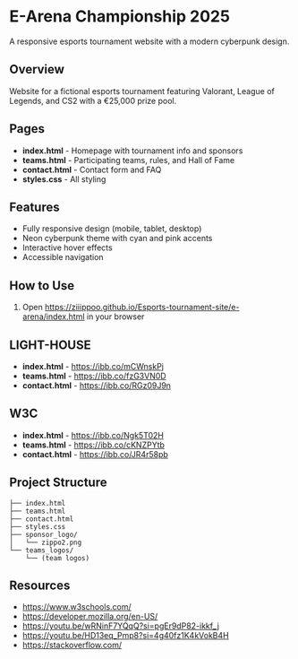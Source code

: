 # E-Arena Championship 2025

A responsive esports tournament website with a modern cyberpunk design.

## Overview

Website for a fictional esports tournament featuring Valorant, League of Legends, and CS2 with a €25,000 prize pool.

## Pages

- **index.html** - Homepage with tournament info and sponsors
- **teams.html** - Participating teams, rules, and Hall of Fame
- **contact.html** - Contact form and FAQ
- **styles.css** - All styling

## Features

- Fully responsive design (mobile, tablet, desktop)
- Neon cyberpunk theme with cyan and pink accents
- Interactive hover effects
- Accessible navigation

## How to Use

1. Open https://ziiippoo.github.io/Esports-tournament-site/e-arena/index.html in your browser

## LIGHT-HOUSE
- **index.html** - https://ibb.co/mCWnskPj
- **teams.html** - https://ibb.co/fzG3VN0D
- **contact.html** - https://ibb.co/RGz09J9n
## W3C
- **index.html** - https://ibb.co/Ngk5T02H
- **teams.html** - https://ibb.co/cKNZPYtb
- **contact.html** - https://ibb.co/JR4r58pb
## Project Structure

```
├── index.html
├── teams.html
├── contact.html
├── styles.css
├── sponsor_logo/
│   └── zippo2.png
└── teams_logos/
    └── (team logos)
```
## Resources
- https://www.w3schools.com/
- https://developer.mozilla.org/en-US/
- https://youtu.be/wRNinF7YQqQ?si=pgEr9dP82-ikkf_j
- https://youtu.be/HD13eq_Pmp8?si=4g40fz1K4kVokB4H
- https://stackoverflow.com/
